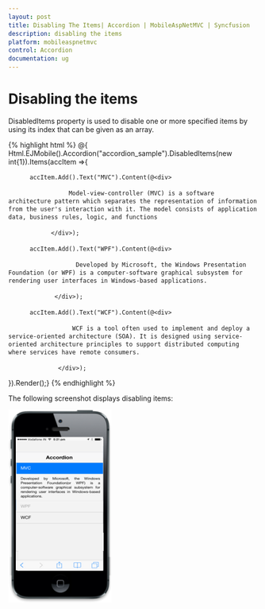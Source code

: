 ```yaml
---
layout: post
title: Disabling The Items| Accordion | MobileAspNetMVC | Syncfusion
description: disabling the items
platform: mobileaspnetmvc
control: Accordion
documentation: ug
---
```


# Disabling the items

DisabledItems property is used to disable one or more specified items by using its index that can be given as an array.




{% highlight html %}
@{ Html.EJMobile().Accordion("accordion_sample").DisabledItems(new int{1}).Items(accItem =>{

          accItem.Add().Text("MVC").Content(@<div>

                     Model-view-controller (MVC) is a software architecture pattern which separates the representation of information from the user's interaction with it. The model consists of application data, business rules, logic, and functions

                </div>);

          accItem.Add().Text("WPF").Content(@<div>

                       Developed by Microsoft, the Windows Presentation Foundation (or WPF) is a computer-software graphical subsystem for rendering user interfaces in Windows-based applications. 

                 </div>);

          accItem.Add().Text("WCF").Content(@<div>

                      WCF is a tool often used to implement and deploy a service-oriented architecture (SOA). It is designed using service-oriented architecture principles to support distributed computing where services have remote consumers.

                  </div>);

 }).Render();}
{% endhighlight %}


The following screenshot displays disabling items:

![](Disabling-the-items_images/Disabling-the-items_img1.png)



